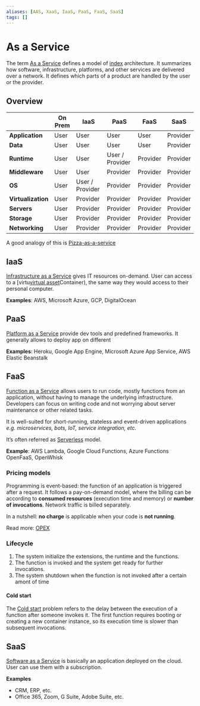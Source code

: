 ```yaml
---
aliases: [AAS, XaaS, IaaS, PaaS, FaaS, SaaS]
tags: []
---
```


# As a Service

The term [As a Service](https://wikipedia.org/wiki/as_a_service) defines a model of [index](../../../index.md) architecture. It summarizes how software, infrastructure, platforms, and other services are delivered over a network. It defines which parts of a product are handled by the user or the provider.

## Overview

|                | On Prem | IaaS            | PaaS            | FaaS     | SaaS     |
| -------------- | ------- | --------------- | --------------- | -------- | -------- |
| **Application**    | User    | User            | User            | User     | Provider |
| **Data**           | User    | User            | User            | User     | Provider |
| **Runtime**        | User    | User            | User / Provider | Provider | Provider |
| **Middleware**     | User    | User            | Provider        | Provider | Provider |
| **OS**             | User    | User / Provider | Provider        | Provider | Provider |
| **Virtualization** | User    | Provider        | Provider        | Provider | Provider |
| **Servers**        | User    | Provider        | Provider        | Provider | Provider |
| **Storage**        | User    | Provider        | Provider        | Provider | Provider |
| **Networking**     | User    | Provider        | Provider        | Provider | Provider |

A good analogy of this is [Pizza-as-a-service](https://www.optimizely.com/insights/blog/pizza-as-a-service/)

## IaaS

[Infrastructure as a Service](https://wikipedia.org/wiki/infrastructure_as_a_service) gives IT resources on-demand. User can access to a [virtu[virtual asset](virtualization.md)Container), the same way they would access to their personal computer.

**Examples**: AWS, Microsoft Azure, GCP, DigitalOcean

## PaaS

[Platform as a Service](https://wikipedia.org/wiki/platform_as_a_service) provide dev tools and predefined frameworks. It generally allows to deploy app on different 

**Examples**: Heroku, Google App Engine, Microsoft Azure App Service, AWS Elastic Beanstalk

## FaaS

[Function as a Service](https://wikipedia.org/wiki/function_as_a_service) allows users to run code, mostly functions from an application, without having to manage the underlying infrastructure. Developers can focus on writing code and not worrying about server maintenance or other related tasks.

It is well-suited for short-running, stateless and event-driven applications *e.g. microservices, bots, IoT, service integration, etc.*

It’s often referred as [Serverless](https://www.notion.so/serverless-1bb19567a7a846e58fc76d4e408528fc?pvs=21) model.

**Example**: AWS Lambda, Google Cloud Functions, Azure Functions OpenFaaS, OpenWhisk

### Pricing models

Programming is event-based: the function of an application is triggered after a request. It follows a pay-on-demand model, where the billing can be according to **consumed resources** (execution time and memory) or **number of invocations**. Network traffic is billed separately.

In a nutshell: **no charge** is applicable when your code is **not running**.

Read more: [OPEX](../../../management/glossary/tco.md#opex)

### Lifecycle

1. The system initialize the extensions, the runtime and the functions.
2. The function is invoked and the system get ready for further invocations.
3. The system shutdown when the function is not invoked after a certain amont of time

#### Cold start

The [Cold start](https://wikipedia.org/wiki/cold_start_(computing)) problem refers to the delay between the execution of a function after someone invokes it. The first function requires booting or creating a new container instance, so its execution time is slower than subsequent invocations.

## SaaS

[Software as a Service](https://wikipedia.org/wiki/software_as_a_service) is basically an application deployed on the cloud. User can use them with a subscription.

**Examples**
- CRM, ERP, etc.
- Office 365, Zoom, G Suite, Adobe Suite, etc.
